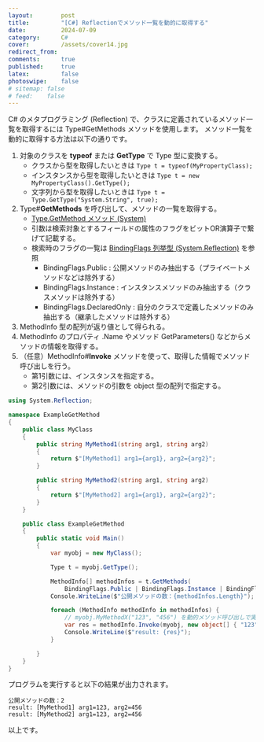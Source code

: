 ```yaml
---
layout:        post
title:         "[C#] Reflectionでメソッド一覧を動的に取得する"
date:          2024-07-09
category:      C#
cover:         /assets/cover14.jpg
redirect_from:
comments:      true
published:     true
latex:         false
photoswipe:    false
# sitemap: false
# feed:    false
---
```


C# のメタプログラミング (Reflection) で、クラスに定義されているメソッド一覧を取得するには Type#GetMethods メソッドを使用します。
メソッド一覧を動的に取得する方法は以下の通りです。

1. 対象のクラスを **typeof** または **GetType** で Type 型に変換する。
    - クラスから型を取得したいときは `Type t = typeof(MyPropertyClass);`
    - インスタンスから型を取得したいときは `Type t = new MyPropertyClass().GetType();`
    - 文字列から型を取得したいときは `Type t = Type.GetType("System.String", true);`
1. Type#**GetMethods** を呼び出して、メソッドの一覧を取得する。
    - [Type.GetMethod メソッド (System)](https://learn.microsoft.com/ja-jp/dotnet/api/system.type.getmethod?view=net-8.0)
    - 引数は検索対象とするフィールドの属性のフラグをビットOR演算子で繋げて記載する。
    - 検索時のフラグの一覧は [BindingFlags 列挙型 (System.Reflection)](https://learn.microsoft.com/ja-jp/dotnet/api/system.reflection.bindingflags?view=net-8.0) を参照
        - BindingFlags.Public : 公開メソッドのみ抽出する（プライベートメソッドなどは除外する）
        - BindingFlags.Instance : インスタンスメソッドのみ抽出する（クラスメソッドは除外する）
        - BindingFlags.DeclaredOnly : 自分のクラスで定義したメソッドのみ抽出する（継承したメソッドは除外する）
1. MethodInfo 型の配列が返り値として得られる。
1. MethodInfo のプロパティ .Name やメソッド GetParameters() などからメソッドの情報を取得する。
1. （任意）MethodInfo#**Invoke** メソッドを使って、取得した情報でメソッド呼び出しを行う。
    - 第1引数には、インスタンスを指定する。
    - 第2引数には、メソッドの引数を object 型の配列で指定する。


```csharp
using System.Reflection;

namespace ExampleGetMethod
{
    public class MyClass
    {
        public string MyMethod1(string arg1, string arg2)
        {
            return $"[MyMethod1] arg1={arg1}, arg2={arg2}";
        }

        public string MyMethod2(string arg1, string arg2)
        {
            return $"[MyMethod2] arg1={arg1}, arg2={arg2}";
        }
    }

    public class ExampleGetMethod
    {
        public static void Main()
        {
            var myobj = new MyClass();

            Type t = myobj.GetType();

            MethodInfo[] methodInfos = t.GetMethods(
                BindingFlags.Public | BindingFlags.Instance | BindingFlags.DeclaredOnly);
            Console.WriteLine($"公開メソッドの数：{methodInfos.Length}");

            foreach (MethodInfo methodInfo in methodInfos) {
                // myobj.MyMethodX("123", "456") を動的メソッド呼び出しで実現する
                var res = methodInfo.Invoke(myobj, new object[] { "123", "456" });
                Console.WriteLine($"result: {res}");
            }

        }
    }
}
```

プログラムを実行すると以下の結果が出力されます。

```output
公開メソッドの数：2
result: [MyMethod1] arg1=123, arg2=456
result: [MyMethod2] arg1=123, arg2=456
```

以上です。
